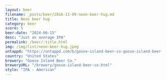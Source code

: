 ```yaml
---
layout: beer
filename: _posts/beer/2016-11-09-neon-beer-hug.md
title: Neon beer hug
category: beer
score: 5
beer-date: "2024-06-15"
desc: "Just an average IPA"
permalink: /beer/:title.html
img: /img/list/neon-beer-hug.jpeg
untappd: "https://untappd.com/b/goose-island-beer-co-goose-island-beer-co-neon-beer-hug/4462193"
country: "United States"
brewery: "Goose Island Beer Co."
breweryURL: "/brewery/goose-island-beer-co.html"
style: "IPA - American"
---
```

